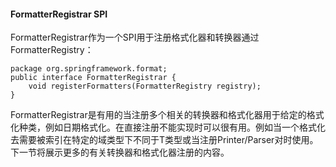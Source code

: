 #### FormatterRegistrar SPI

FormatterRegistrar作为一个SPI用于注册格式化器和转换器通过FormatterRegistry：

```
package org.springframework.format;
public interface FormatterRegistrar {
    void registerFormatters(FormatterRegistry registry);
}
```

FormatterRegistrar是有用的当注册多个相关的转换器和格式化器用于给定的格式化种类，例如日期格式化。在直接注册不能实现时可以很有用。例如当一个格式化去需要被索引在特定的域类型下不同于T类型或当注册Printer/Parser对时使用。下一节将展示更多的有关转换器和格式化器注册的内容。